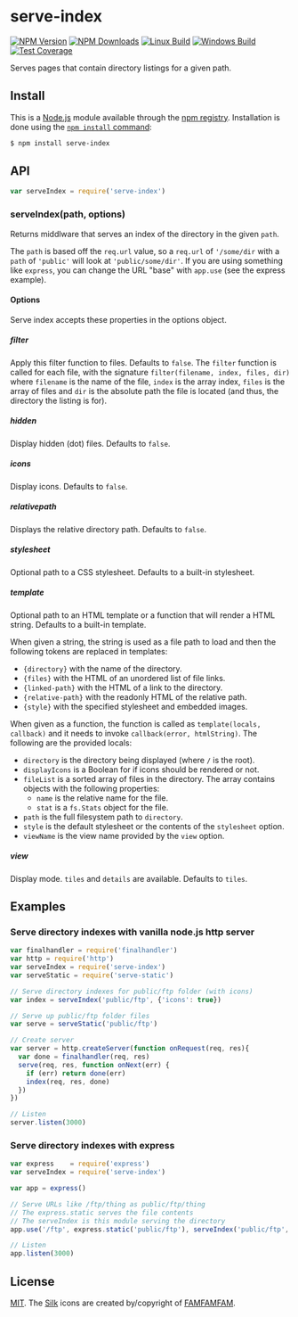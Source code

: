 # serve-index

[![NPM Version][npm-image]][npm-url]
[![NPM Downloads][downloads-image]][downloads-url]
[![Linux Build][travis-image]][travis-url]
[![Windows Build][appveyor-image]][appveyor-url]
[![Test Coverage][coveralls-image]][coveralls-url]

  Serves pages that contain directory listings for a given path.

## Install

This is a [Node.js](https://nodejs.org/en/) module available through the
[npm registry](https://www.npmjs.com/). Installation is done using the
[`npm install` command](https://docs.npmjs.com/getting-started/installing-npm-packages-locally):

```sh
$ npm install serve-index
```

## API

```js
var serveIndex = require('serve-index')
```

### serveIndex(path, options)

Returns middlware that serves an index of the directory in the given `path`.

The `path` is based off the `req.url` value, so a `req.url` of `'/some/dir`
with a `path` of `'public'` will look at `'public/some/dir'`. If you are using
something like `express`, you can change the URL "base" with `app.use` (see
the express example).

#### Options

Serve index accepts these properties in the options object.

##### filter

Apply this filter function to files. Defaults to `false`. The `filter` function
is called for each file, with the signature `filter(filename, index, files, dir)`
where `filename` is the name of the file, `index` is the array index, `files` is
the array of files and `dir` is the absolute path the file is located (and thus,
the directory the listing is for).

##### hidden

Display hidden (dot) files. Defaults to `false`.

##### icons

Display icons. Defaults to `false`.

##### relativepath

Displays the relative directory path. Defaults to `false`.

##### stylesheet

Optional path to a CSS stylesheet. Defaults to a built-in stylesheet.

##### template

Optional path to an HTML template or a function that will render a HTML
string. Defaults to a built-in template.

When given a string, the string is used as a file path to load and then the
following tokens are replaced in templates:

  * `{directory}` with the name of the directory.
  * `{files}` with the HTML of an unordered list of file links.
  * `{linked-path}` with the HTML of a link to the directory.
  * `{relative-path}` with the readonly HTML of the relative path.
  * `{style}` with the specified stylesheet and embedded images.

When given as a function, the function is called as `template(locals, callback)`
and it needs to invoke `callback(error, htmlString)`. The following are the
provided locals:

  * `directory` is the directory being displayed (where `/` is the root).
  * `displayIcons` is a Boolean for if icons should be rendered or not.
  * `fileList` is a sorted array of files in the directory. The array contains
    objects with the following properties:
    - `name` is the relative name for the file.
    - `stat` is a `fs.Stats` object for the file.
  * `path` is the full filesystem path to `directory`.
  * `style` is the default stylesheet or the contents of the `stylesheet` option.
  * `viewName` is the view name provided by the `view` option.

##### view

Display mode. `tiles` and `details` are available. Defaults to `tiles`.

## Examples

### Serve directory indexes with vanilla node.js http server

```js
var finalhandler = require('finalhandler')
var http = require('http')
var serveIndex = require('serve-index')
var serveStatic = require('serve-static')

// Serve directory indexes for public/ftp folder (with icons)
var index = serveIndex('public/ftp', {'icons': true})

// Serve up public/ftp folder files
var serve = serveStatic('public/ftp')

// Create server
var server = http.createServer(function onRequest(req, res){
  var done = finalhandler(req, res)
  serve(req, res, function onNext(err) {
    if (err) return done(err)
    index(req, res, done)
  })
})

// Listen
server.listen(3000)
```

### Serve directory indexes with express

```js
var express    = require('express')
var serveIndex = require('serve-index')

var app = express()

// Serve URLs like /ftp/thing as public/ftp/thing
// The express.static serves the file contents
// The serveIndex is this module serving the directory
app.use('/ftp', express.static('public/ftp'), serveIndex('public/ftp', {'icons': true}))

// Listen
app.listen(3000)
```

## License

[MIT](LICENSE). The [Silk](http://www.famfamfam.com/lab/icons/silk/) icons
are created by/copyright of [FAMFAMFAM](http://www.famfamfam.com/).

[npm-image]: https://img.shields.io/npm/v/serve-index.svg
[npm-url]: https://npmjs.org/package/serve-index
[travis-image]: https://img.shields.io/travis/expressjs/serve-index/master.svg?label=linux
[travis-url]: https://travis-ci.org/expressjs/serve-index
[appveyor-image]: https://img.shields.io/appveyor/ci/dougwilson/serve-index/master.svg?label=windows
[appveyor-url]: https://ci.appveyor.com/project/dougwilson/serve-index
[coveralls-image]: https://img.shields.io/coveralls/expressjs/serve-index/master.svg
[coveralls-url]: https://coveralls.io/r/expressjs/serve-index?branch=master
[downloads-image]: https://img.shields.io/npm/dm/serve-index.svg
[downloads-url]: https://npmjs.org/package/serve-index

